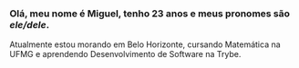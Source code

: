 ### Olá, meu nome é Miguel, tenho 23 anos e meus pronomes são *ele/dele*.

Atualmente estou morando em Belo Horizonte, cursando Matemática na UFMG e aprendendo Desenvolvimento de Software na Trybe.

<!--
**miguel-miguelito/miguel-miguelito** is a ✨ _special_ ✨ repository because its `README.md` (this file) appears on your GitHub profile.

Here are some ideas to get you started:

- 🔭 I’m currently working on ...
- 🌱 I’m currently learning ...
- 👯 I’m looking to collaborate on ...
- 🤔 I’m looking for help with ...
- 💬 Ask me about ...
- 📫 How to reach me: ...
- 😄 Pronouns: ...
- ⚡ Fun fact: ...
-->
